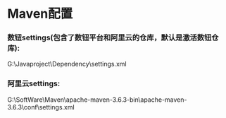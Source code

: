 # Maven配置



### 数钮settings(包含了数钮平台和阿里云的仓库，默认是激活数钮仓库):

G:\Javaproject\Dependency\settings.xml





### 阿里云settings:

G:\SoftWare\Maven\apache-maven-3.6.3-bin\apache-maven-3.6.3\conf\settings.xml